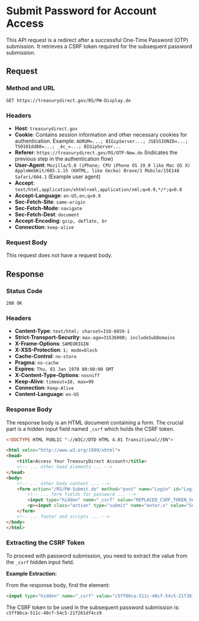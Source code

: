 # Submit Password for Account Access

This API request is a redirect after a successful One-Time Password (OTP) submission. It retrieves a CSRF token required for the subsequent password submission.

## Request

### Method and URL

```http
GET https://treasurydirect.gov/RS/PW-Display.do
```

### Headers

*   **Host**: `treasurydirect.gov`
*   **Cookie**: Contains session information and other necessary cookies for authentication. Example: `ADRUM=...; BIGipServer...; JSESSIONID=...; TS0101dd88=...; _4c_=...; BIGipServer...`
*   **Referer**: `https://treasurydirect.gov/RS/OTP-New.do` (Indicates the previous step in the authentication flow)
*   **User-Agent**: `Mozilla/5.0 (iPhone; CPU iPhone OS 19_0 like Mac OS X) AppleWebKit/605.1.15 (KHTML, like Gecko) Brave/1 Mobile/15E148 Safari/604.1` (Example user agent)
*   **Accept**: `text/html,application/xhtml+xml,application/xml;q=0.9,*/*;q=0.8`
*   **Accept-Language**: `en-US,en;q=0.9`
*   **Sec-Fetch-Site**: `same-origin`
*   **Sec-Fetch-Mode**: `navigate`
*   **Sec-Fetch-Dest**: `document`
*   **Accept-Encoding**: `gzip, deflate, br`
*   **Connection**: `keep-alive`

### Request Body

This request does not have a request body.

## Response

### Status Code

`200 OK`

### Headers

*   **Content-Type**: `text/html; charset=ISO-8859-1`
*   **Strict-Transport-Security**: `max-age=31536000; includeSubDomains`
*   **X-Frame-Options**: `SAMEORIGIN`
*   **X-XSS-Protection**: `1; mode=block`
*   **Cache-Control**: `no-store`
*   **Pragma**: `no-cache`
*   **Expires**: `Thu, 01 Jan 1970 00:00:00 GMT`
*   **X-Content-Type-Options**: `nosniff`
*   **Keep-Alive**: `timeout=10, max=99`
*   **Connection**: `Keep-Alive`
*   **Content-Language**: `en-US`

### Response Body

The response body is an HTML document containing a form. The crucial part is a hidden input field named `_csrf` which holds the CSRF token.

```html
<!DOCTYPE HTML PUBLIC "-//W3C//DTD HTML 4.01 Transitional//EN">

<html xmlns="http://www.w3.org/1999/xhtml">
<head>
    <title>Access Your TreasuryDirect Account</title>
    <!-- ... other head elements ... -->
</head>
<body>
    <!-- ... other body content ... -->
    <form action="/RS/PW-Submit.do" method="post" name="Login" id="Login">
        <!-- ... form fields for password ... -->
        <input type="hidden" name="_csrf" value="REPLACED_CSRF_TOKEN_VALUE" />
        <p><input class="action" type="submit" name="enter.x" value="Submit" /><input class="danger" type="submit" name="enter.x" value="Cancel" /></p>
    </form>
    <!-- ... footer and scripts ... -->
</body>
</html>
```

### Extracting the CSRF Token

To proceed with password submission, you need to extract the value from the `_csrf` hidden input field.

**Example Extraction:**

From the response body, find the element:
```html
<input type="hidden" name="_csrf" value="c5ff86ca-511c-48cf-54c5-21f261df4cz9" />
```

The CSRF token to be used in the subsequent password submission is:
`c5ff86ca-511c-48cf-54c5-21f261df4cz9`